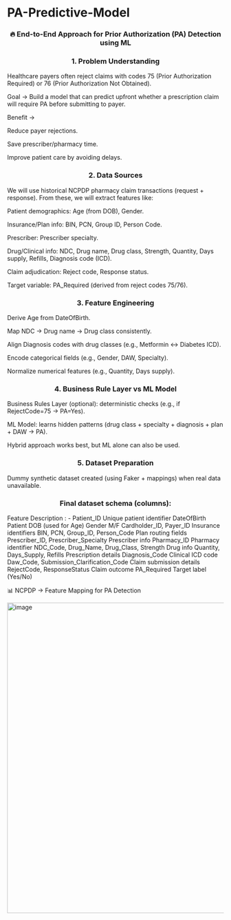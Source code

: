 # PA-Predictive-Model

<h3 align='center'>  🔥 End-to-End Approach for Prior Authorization (PA) Detection using ML </h3>

<h3 align='center'>  1. Problem Understanding </h3>

Healthcare payers often reject claims with codes 75 (Prior Authorization Required) or 76 (Prior Authorization Not Obtained).

Goal → Build a model that can predict upfront whether a prescription claim will require PA before submitting to payer.

Benefit →

Reduce payer rejections.

Save prescriber/pharmacy time.

Improve patient care by avoiding delays.

<h3 align='center'>  2. Data Sources </h3>

We will use historical NCPDP pharmacy claim transactions (request + response).
From these, we will extract features like:

Patient demographics: Age (from DOB), Gender.

Insurance/Plan info: BIN, PCN, Group ID, Person Code.

Prescriber: Prescriber specialty.

Drug/Clinical info: NDC, Drug name, Drug class, Strength, Quantity, Days supply, Refills, Diagnosis code (ICD).

Claim adjudication: Reject code, Response status.

Target variable: PA_Required (derived from reject codes 75/76).

<h3 align='center'>  3. Feature Engineering </h3>

Derive Age from DateOfBirth.

Map NDC → Drug name → Drug class consistently.

Align Diagnosis codes with drug classes (e.g., Metformin ↔ Diabetes ICD).

Encode categorical fields (e.g., Gender, DAW, Specialty).

Normalize numerical features (e.g., Quantity, Days supply).

<h3 align='center'>  4. Business Rule Layer vs ML Model </h3>

Business Rules Layer (optional): deterministic checks (e.g., if RejectCode=75 → PA=Yes).

ML Model: learns hidden patterns (drug class + specialty + diagnosis + plan + DAW → PA).

Hybrid approach works best, but ML alone can also be used.

<h3 align='center'>  5. Dataset Preparation </h3>

Dummy synthetic dataset created (using Faker + mappings) when real data unavailable.

<h3 align='center'>  Final dataset schema (columns): </h3>

Feature	Description : - 
Patient_ID	Unique patient identifier
DateOfBirth	Patient DOB (used for Age)
Gender	M/F
Cardholder_ID, Payer_ID	Insurance identifiers
BIN, PCN, Group_ID, Person_Code	Plan routing fields
Prescriber_ID, Prescriber_Specialty	Prescriber info
Pharmacy_ID	Pharmacy identifier
NDC_Code, Drug_Name, Drug_Class, Strength	Drug info
Quantity, Days_Supply, Refills	Prescription details
Diagnosis_Code	Clinical ICD code
Daw_Code, Submission_Clarification_Code	Claim submission details
RejectCode, ResponseStatus	Claim outcome
PA_Required	Target label (Yes/No)

📊 NCPDP → Feature Mapping for PA Detection			


<img width="785" height="722" alt="image" src="https://github.com/user-attachments/assets/8bbf3555-5b13-4a06-84ad-4193f3a4c11f" />
